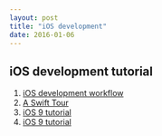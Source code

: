 ```yaml
---
layout: post
title: "iOS development"
date: 2016-01-06
---
```


## iOS development tutorial
1. [iOS development workflow](https://github.com/leecade/ios-dev-flow)
2. [A Swift Tour](http://www.jianshu.com/p/22eabfc26e83)
3. [iOS 9 tutorial](http://chengway.in/tag/ios-9/)
4. [iOS 9 tutorial](http://www.raywenderlich.com/store/ios-9-by-tutorials)

